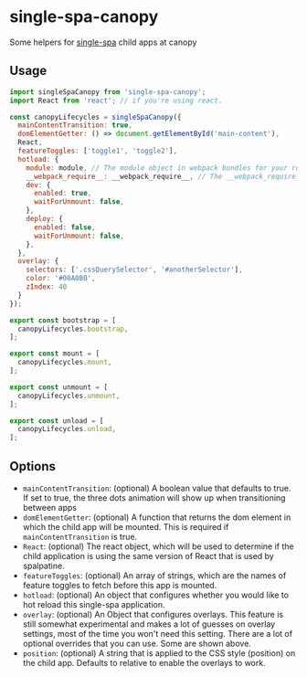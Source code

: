 # single-spa-canopy
Some helpers for [single-spa](https://github.com/CanopyTax/single-spa) child apps at canopy

## Usage

```js
import singleSpaCanopy from 'single-spa-canopy';
import React from 'react'; // if you're using react.

const canopyLifecycles = singleSpaCanopy({
  mainContentTransition: true,
  domElementGetter: () => document.getElementById('main-content'),
  React,
  featureToggles: ['toggle1', 'toggle2'],
  hotload: {
    module: module, // The module object in webpack bundles for your root javascript file
    __webpack_require__: __webpack_require__, // The __webpack_require__ variable defined globally in webpack bundles.
    dev: {
      enabled: true,
      waitForUnmount: false,
    },
    deploy: {
      enabled: false,
      waitForUnmount: false,
    },
  },
  overlay: {
    selectors: ['.cssQuerySelector', '#anotherSelector'],
    color: '#00A0B0',
    zIndex: 40
  }
});

export const bootstrap = [
  canopyLifecycles.bootstrap,
];

export const mount = [
  canopyLifecycles.mount,
];

export const unmount = [
  canopyLifecycles.unmount,
];

export const unload = [
  canopyLifecycles.unload,
];
```

## Options

- `mainContentTransition`: (optional) A boolean value that defaults to true. If set to true, the three dots animation will show up when transitioning between apps
- `domElementGetter`: (optional) A function that returns the dom element in which the child app will be mounted. This is required if `mainContentTransition` is true.
- `React`: (optional) The react object, which will be used to determine if the child application is using the same version of React that is used by spalpatine.
- `featureToggles`: (optional) An array of strings, which are the names of feature toggles to fetch before this app is mounted.
- `hotload`: (optional) An object that configures whether you would like to hot reload this single-spa application.
- `overlay`: (optional) An Object that configures overlays. This feature is still somewhat experimental and makes a lot of guesses on overlay settings, most of the time you won't need this setting. There are a lot of optional overrides that you can use. Some are shown above.
- `position`: (optional) A string that is applied to the CSS style (position) on the child app. Defaults to relative to enable the overlays to work.
